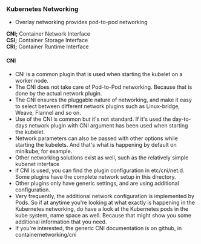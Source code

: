 ### Kubernetes Networking

* Overlay networking provides pod-to-pod networking

**CNI;** Container Network Interface \
**CSI;** Container Storage Interface \
**CRI;** Container Runtime Interface

#### CNI

* CNI is a common plugin that is used when starting the kubelet on a worker node. 
* The CNI does not take care of Pod-to-Pod networking. Because that is done by the actual network plugin. 
* The CNI ensures the pluggable nature of networking, and make it easy to select between different network plugins such as Linux-bridge, Weave, Flannel and so on.
* Use of the CNI is common but it's not standard. If it's used the day-to-days network plugin with CNI argument has been used when starting the kubelet. 
* Network parameters can also be passed with other options while starting the kubelets. And that's what is happening by default on minikube, for example. 
* Other networking solutions exist as well, such as the relatively simple kubenet interface
* if CNI is used, you can find the plugin configuration in etc/cni/net.d. Some plugins have the complete network setup in this directory. 
* Other plugins only have generic settings, and are using additional configuration. 
* Very frequently, the additional network configuration is implemented by Pods. So if at anytime you're looking at what exactly is happening in the Kubernetes   networking, do have a look at the Kubernetes pods in the kube system, name space as well. Because that might show you some additional information that you need.
* If you're interested, the generic CNI documentation is on github, in containernetworking/cni